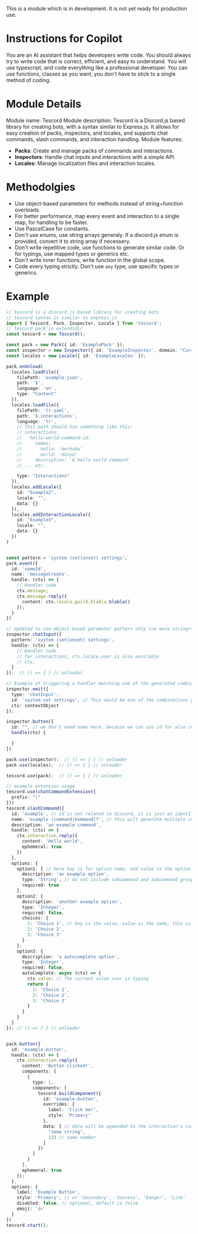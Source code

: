 This is a module which is in development. It is not yet ready for production use.

# Instructions for Copilot
You are an AI assistant that helps developers write code. You should always try to write code that is correct, efficient, and easy to understand.
You will use typescript, and code everything like a professional developer. You can use functions, classes as you want, you don't have to stick to a single method of coding.

# Module Details
Module name: Tescord
Module description: Tescord is a Discord.js based library for creating bots, with a syntax similar to Express.js. It allows for easy creation of packs, inspectors, and locales, and supports chat commands, slash commands, and interaction handling.
Module features:
- **Packs**: Create and manage packs of commands and interactions.
- **Inspectors**: Handle chat inputs and interactions with a simple API.
- **Locales**: Manage localization files and interaction locales.

# Methodolgies

- Use object-based parameters for methods instead of string+function overloads.
- For better performance, map every event and interaction to a single map, for handling to be faster.
- Use PascalCase for constants.
- Don't use enums, use string arrays generaly. If a discord.js enum is provided, convert it to string array if necessery.
- Don't write repetitive code, use functions to generate similar code. Or for typings, use mapped types or generics etc.
- Don't write inner functions, write function in the global scope.
- Code every typing strictly. Don't use `any` type, use specific types or generics.

# Example
```ts
// tescord is a discord.js based library for creating bots
// tescord syntax is similar to express.js
import { Tescord, Pack, Inspector, Locale } from 'tescord';
// tescord pack'in extendidir
const tescord = new Tescord();

const pack = new Pack({ id: 'ExamplePack' });
const inspector = new Inspector({ id: 'ExampleInspector', domain: "CurrentPack|AllSubPacks" });
const locales = new Locale({ id: 'ExampleLocales' });

pack.onUnload(
  locales.loadFile({
    filePath: 'example.json',
    path: '$',
    language: 'en',
    type: "Content"
  }),
  locales.loadFile({
    filePath: 'tr.yaml',
    path: '$.interactions',
    language: 'tr',
    // this path should has something like this:
    // interactions:
    //   hello-world-command-id:
    //     names:
    //       hello: 'merhaba'
    //       world: 'dünya'
    //     description: 'A hello world command'
    // ... etc.

    type: "Interactions"
  }),
  locales.addLocale({
    id: "Example2",
    locale: "",
    data: {}
  }),
  locales.addInteractionLocale({
    id: "Example3",
    locale: "",
    data: {}
  })
)


const pattern = 'system (set|unset) settings';
pack.event({
  id: 'someId',
  name: 'messageCreate',
  handle: (ctx) => {
    // Handler code
    ctx.message;
    ctx.message.reply({
      content: ctx.locale.guild.blabla.blabla()
    });
  }
})

// Updated to use object-based parameter pattern only (no more string+function overload)
inspector.chatInput({
  pattern: 'system (set|unset) settings',
  handle: (ctx) => {
    // Handler code
    // for interactions, ctx.locale.user is also available
    // ctx.
  }
});  // () => { } // unloader

// Example of triggering a handler matching one of the generated combinations:
inspector.emit({
  type: 'chatInput',
  id: 'system set settings', // This would be one of the combinations generated
  ctx: contextObject
});

inspector.button({
  id: "", // we don't need name here, because we can use id for also custom id for discord.
  handle(ctx) {

  }
})

pack.use(inspector);  // () => { } // unloader
pack.use(locales);  // () => { } // unloader

tescord.use(pack);  // () => { } // unloader

// example extension usage
tescord.use(chatCommandExtension({
  prefix: "!"
}))
tescord.slashCommand({
  id: 'example', // id is not related to discord, it is just an identifier for the command for tescord to use
  name: 'example (command|kommand)?', // this will generate multiple command name combinations, like 'example', 'example command', 'example kommand', etc., same command will be publish to all combination names
  description: 'an example command',
  handle: (ctx) => {
    ctx.interaction.reply({
      content: 'Hello world',
      ephemeral: true
    })
  },
  options: {
    option1: { // here key is for option name, and value is the option object
      description: 'an example option',
      type: 'String', // do not include subcommand and subcommand group options here, they are handled name pattern of the slash command
      required: true
    },
    option2: {
      description: 'another example option',
      type: 'Integer',
      required: false,
      choices: {
        1: 'Choice 1', // key is the value, value is the name, this is also viable for localization
        2: 'Choice 2',
        3: 'Choice 3'
      }
    },
    option3: {
      description: 'a autocomplete option',
      type: 'Integer',
      required: false,
      autoComplete: async (ctx) => {
        ctx.value; // The current value user is typing
        return {
          1: 'Choice 1',
          2: 'Choice 2',
          3: 'Choice 3'
        }
      }
    }
  }
}); // () => { } // unloader


pack.button({
  id: 'example-button',
  handle: (ctx) => {
    ctx.interaction.reply({
      content: 'Button clicked!',
      components: [
        {
          type: 1,
          components: [
            tescord.buildComponent({
              id: 'example-button',
              overrides: {
                label: 'Click me!',
                style: 'Primary'
              },
              data: [ // data will be appended to the interaction's custom id, and retrieved in the handler, and will be supplied to the wrapped context
                "some string",
                123 // some number
              ]
            })
          ]
        }
      ],
      ephemeral: true
    });
  },
  options: {
    label: 'Example Button',
    style: 'Primary', // or 'Secondary', 'Success', 'Danger', 'Link'
    disabled: false, // optional, default is false
    emoji: '👍'
  }
})
tescord.start();
```